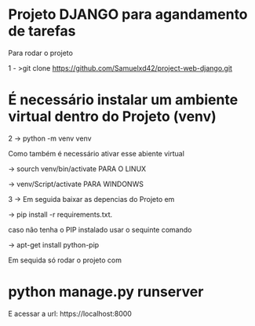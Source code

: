 # Projeto DJANGO para agandamento de tarefas

Para rodar o projeto

1 - >git clone https://github.com/Samuelxd42/project-web-django.git

# É necessário instalar um ambiente virtual dentro do Projeto (venv)

2 -> python -m venv venv

Como também é necessário ativar esse abiente virtual

-> sourch venv/bin/activate PARA O LINUX

-> venv/Script/activate PARA WINDONWS

3 -> Em seguida baixar as depencias do Projeto em 

-> pip install -r requirements.txt.

caso não tenha o PIP instalado usar o sequinte comando

-> apt-get install python-pip

Em sequida só rodar o projeto com 

# python manage.py runserver

E acessar a url: https://localhost:8000


